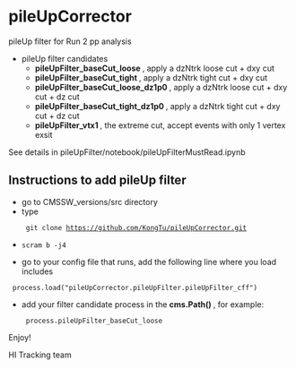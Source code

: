 # pileUpCorrector
pileUp filter for Run 2 pp analysis

- pileUp filter candidates
	- <strong> pileUpFilter_baseCut_loose </strong>, apply a dzNtrk loose cut + dxy cut
	- <strong> pileUpFilter_baseCut_tight </strong>, apply a dzNtrk tight cut + dxy cut
	- <strong> pileUpFilter_baseCut_loose_dz1p0 </strong>, apply a dzNtrk loose cut + dxy cut + dz cut
	- <strong> pileUpFilter_baseCut_tight_dz1p0 </strong>, apply a dzNtrk tight cut + dxy cut + dz cut
	- <strong> pileUpFilter_vtx1 </strong>, the extreme cut, accept events with only 1 vertex exsit

See details in pileUpFilter/notebook/pileUpFilterMustRead.ipynb

## Instructions to add pileUp filter

- go to CMSSW_versions/src directory
- type <pre><code> git clone https://github.com/KongTu/pileUpCorrector.git </pre></code>
- <pre><code>scram b -j4 </pre></code>
- go to your config file that runs, add the following line where you load includes 
<pre><code> process.load("pileUpCorrector.pileUpFilter.pileUpFilter_cff") </pre></code>
- add your filter candidate process in the <strong> cms.Path() </strong>, for example: <pre><code> process.pileUpFilter_baseCut_loose </pre></code>

Enjoy!

HI Tracking team




